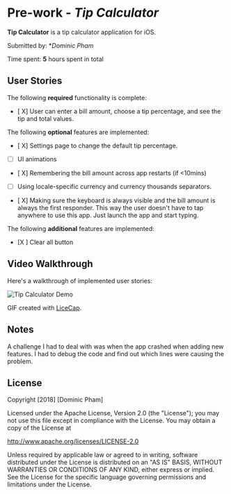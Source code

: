 # Pre-work - *Tip Calculator*

**Tip Calculator** is a tip calculator application for iOS.

Submitted by: **Dominic Pham*

Time spent: **5** hours spent in total

## User Stories

The following **required** functionality is complete:

* [ X] User can enter a bill amount, choose a tip percentage, and see the tip and total values.

The following **optional** features are implemented:
* [ X] Settings page to change the default tip percentage.
* [ ] UI animations
* [ X] Remembering the bill amount across app restarts (if <10mins)
* [ ] Using locale-specific currency and currency thousands separators.
* [ X] Making sure the keyboard is always visible and the bill amount is always the first responder. This way the user doesn't have to tap anywhere to use this app. Just launch the app and start typing.

The following **additional** features are implemented:

- [X ] Clear all button

## Video Walkthrough 

Here's a walkthrough of implemented user stories:

<img src='https://imgur.com/a/Q8TveKH' title='Tip Calculator Demo' width='' alt='Tip Calculator Demo' />

GIF created with [LiceCap](http://www.cockos.com/licecap/).

## Notes

A challenge I had to deal with was when the app crashed when adding new features. I had to debug the code and find out which lines were causing the problem.

## License

Copyright [2018] [Dominic Pham]

Licensed under the Apache License, Version 2.0 (the "License");
you may not use this file except in compliance with the License.
You may obtain a copy of the License at

http://www.apache.org/licenses/LICENSE-2.0

Unless required by applicable law or agreed to in writing, software
distributed under the License is distributed on an "AS IS" BASIS,
WITHOUT WARRANTIES OR CONDITIONS OF ANY KIND, either express or implied.
See the License for the specific language governing permissions and
limitations under the License.
